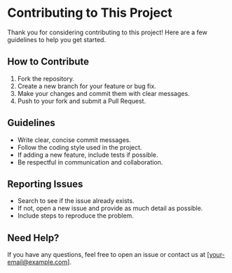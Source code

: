 # Contributing to This Project

Thank you for considering contributing to this project! Here are a few guidelines to help you get started.

## How to Contribute

1. Fork the repository.
2. Create a new branch for your feature or bug fix.
3. Make your changes and commit them with clear messages.
4. Push to your fork and submit a Pull Request.

## Guidelines

- Write clear, concise commit messages.
- Follow the coding style used in the project.
- If adding a new feature, include tests if possible.
- Be respectful in communication and collaboration.

## Reporting Issues

- Search to see if the issue already exists.
- If not, open a new issue and provide as much detail as possible.
- Include steps to reproduce the problem.

## Need Help?

If you have any questions, feel free to open an issue or contact us at [your-email@example.com].
